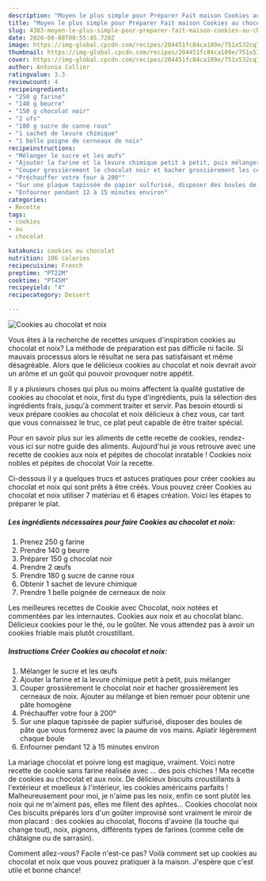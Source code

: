 ```yaml
---
description: "Moyen le plus simple pour Préparer Fait maison Cookies au chocolat et noix"
title: "Moyen le plus simple pour Préparer Fait maison Cookies au chocolat et noix"
slug: 4383-moyen-le-plus-simple-pour-preparer-fait-maison-cookies-au-chocolat-et-noix
date: 2020-08-08T00:55:45.720Z
image: https://img-global.cpcdn.com/recipes/204451fc84ca109e/751x532cq70/cookies-au-chocolat-et-noix-photo-principale-de-la-recette.jpg
thumbnail: https://img-global.cpcdn.com/recipes/204451fc84ca109e/751x532cq70/cookies-au-chocolat-et-noix-photo-principale-de-la-recette.jpg
cover: https://img-global.cpcdn.com/recipes/204451fc84ca109e/751x532cq70/cookies-au-chocolat-et-noix-photo-principale-de-la-recette.jpg
author: Antonio Collier
ratingvalue: 3.3
reviewcount: 4
recipeingredient:
- "250 g farine"
- "140 g beurre"
- "150 g chocolat noir"
- "2 ufs"
- "180 g sucre de canne roux"
- "1 sachet de levure chimique"
- "1 belle poigne de cerneaux de noix"
recipeinstructions:
- "Mélanger le sucre et les œufs"
- "Ajouter la farine et la levure chimique petit à petit, puis mélanger"
- "Couper grossièrement le chocolat noir et hacher grossièrement les cerneaux de noix. Ajouter au mélange et bien remuer pour obtenir une pâte homogène"
- "Préchauffer votre four à 200°"
- "Sur une plaque tapissée de papier sulfurisé, disposer des boules de pâte que vous formerez avec la paume de vos mains. Aplatir légèrement chaque boule"
- "Enfourner pendant 12 à 15 minutes environ"
categories:
- Recette
tags:
- cookies
- au
- chocolat

katakunci: cookies au chocolat 
nutrition: 106 calories
recipecuisine: French
preptime: "PT22M"
cooktime: "PT45M"
recipeyield: "4"
recipecategory: Dessert

---
```



![Cookies au chocolat et noix](https://img-global.cpcdn.com/recipes/204451fc84ca109e/751x532cq70/cookies-au-chocolat-et-noix-photo-principale-de-la-recette.jpg)

Vous êtes à la recherche de recettes uniques d'inspiration cookies au chocolat et noix? La méthode de préparation est pas difficile ni facile. Si mauvais processus alors le résultat ne sera pas satisfaisant et même désagréable. Alors que le délicieux cookies au chocolat et noix devrait avoir un arôme et un goût qui pouvoir provoquer notre appétit.

Il y a plusieurs choses qui plus ou moins affectent la qualité gustative de cookies au chocolat et noix, first du type d'ingrédients, puis la sélection des ingrédients frais, jusqu'à comment traiter et servir. Pas besoin étourdi si veux prépare cookies au chocolat et noix délicieux à chez vous, car tant que vous connaissez le truc, ce plat peut capable de être traiter spécial.

Pour en savoir plus sur les aliments de cette recette de cookies, rendez-vous ici sur notre guide des aliments. Aujourd&#39;hui je vous retrouve avec une recette de cookies aux noix et pépites de chocolat inratable ! Cookies noix nobles et pépites de chocolat Voir la recette.


Ci-dessous il y a quelques trucs et astuces pratiques pour créer cookies au chocolat et noix qui sont prêts à être créés. Vous pouvez créer Cookies au chocolat et noix utiliser 7 matériau et 6 étapes création. Voici les étapes to préparer le plat.

<!--inarticleads1-->

##### Les ingrédients nécessaires pour faire Cookies au chocolat et noix:

1. Prenez 250 g farine
1. Prendre 140 g beurre
1. Préparer 150 g chocolat noir
1. Prendre 2 œufs
1. Prendre 180 g sucre de canne roux
1. Obtenir 1 sachet de levure chimique
1. Prendre 1 belle poignée de cerneaux de noix


Les meilleures recettes de Cookie avec Chocolat, noix notées et commentées par les internautes. Cookies aux noix et au chocolat blanc. Délicieux cookies pour le thé, ou le goûter. Ne vous attendez pas à avoir un cookies friable mais plutôt croustillant. 

<!--inarticleads2-->

##### Instructions Créer Cookies au chocolat et noix:

1. Mélanger le sucre et les œufs
1. Ajouter la farine et la levure chimique petit à petit, puis mélanger
1. Couper grossièrement le chocolat noir et hacher grossièrement les cerneaux de noix. Ajouter au mélange et bien remuer pour obtenir une pâte homogène
1. Préchauffer votre four à 200°
1. Sur une plaque tapissée de papier sulfurisé, disposer des boules de pâte que vous formerez avec la paume de vos mains. Aplatir légèrement chaque boule
1. Enfourner pendant 12 à 15 minutes environ


La mariage chocolat et poivre long est magique, vraiment. Voici notre recette de cookie sans farine réalisée avec … des pois chiches ! Ma recette de cookies au chocolat et aux noix. De délicieux biscuits croustillants à l&#39;extérieur et moelleux à l&#39;intérieur, les cookies américains parfaits ! Malheureusement pour moi, je n&#39;aime pas les noix, enfin ce sont plutôt les noix qui ne m&#39;aiment pas, elles me filent des aphtes… Cookies chocolat noix Ces biscuits préparés lors d&#39;un goûter improvisé sont vraiment le miroir de mon placard : des cookies au chocolat, flocons d&#39;avoine (la touche qui change tout), noix, pignons, différents types de farines (comme celle de châtaigne ou de sarrasin). 


Comment allez-vous? Facile n'est-ce pas? Voilà comment set up cookies au chocolat et noix que vous pouvez pratiquer à la maison. J'espère que c'est utile et bonne chance!
